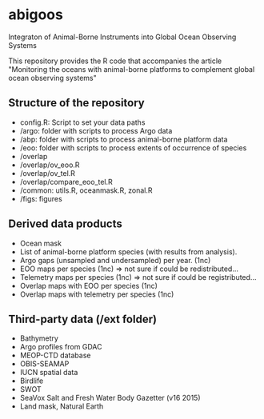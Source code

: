 # abigoos
Integraton of Animal-Borne Instruments into Global Ocean Observing Systems

This repository provides the R code that accompanies the article "Monitoring the oceans with animal-borne platforms to complement global ocean observing systems"



## Structure of the repository

* config.R: Script to set your data paths
* /argo: folder with scripts to process Argo data
* /abp: folder with scripts to process animal-borne platform data
* /eoo: folder with scripts to process extents of occurrence of species
* /overlap
* /overlap/ov_eoo.R
* /overlap/ov_tel.R
* /overlap/compare_eoo_tel.R
* /common: utils.R, oceanmask.R, zonal.R
* /figs: figures


## Derived data products
* Ocean mask
* List of animal-borne platform species (with results from analysis). 
* Argo gaps (unsampled and undersampled) per year. (1nc)
* EOO maps per species (1nc) => not sure if could be redistributed...
* Telemetry maps per species (1nc) => not sure if could be registributed...
* Overlap maps with EOO per species (1nc)
* Overlap maps with telemetry per species (1nc)


## Third-party data (/ext folder)
* Bathymetry
* Argo profiles from GDAC
* MEOP-CTD database
* OBIS-SEAMAP
* IUCN spatial data
* Birdlife
* SWOT
* SeaVox Salt and Fresh Water Body Gazetter (v16 2015)
* Land mask, Natural Earth
